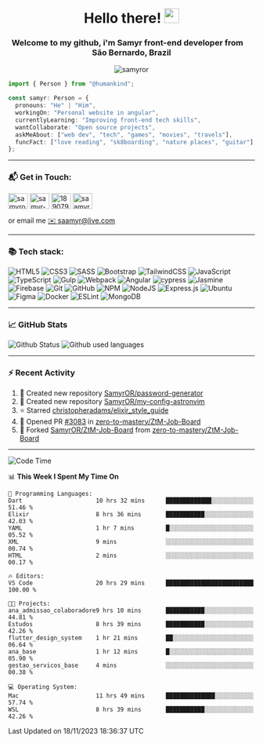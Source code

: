 <h1 align="center">Hello there! <img src="https://raw.githubusercontent.com/iampavangandhi/iampavangandhi/master/gifs/Hi.gif" width="30px"></h1>
<h3 align="center">Welcome to my github, i'm Samyr front-end developer from  <img src="https://cdn-icons-png.flaticon.com/512/197/197386.png" width="13"/>  <b>São Bernardo, Brazil</b></h3>

<p align="center"> <img src="https://komarev.com/ghpvc/?username=samyror&label=Profile%20views&color=0e75b6&style=flat" alt="samyror" /> </p>

```typescript
import { Person } from "@humankind";

const samyr: Person = {
  pronouns: "He" | "Him",
  workingOn: "Personal website in angular",
  currentlyLearning: "Improving front-end tech skills",
  wantCollaborate: "Open source projects",
  askMeAbout: ["web dev", "tech", "games", "movies", "travels"],
  funcFact: ["love reading", "sk8boarding", "nature places", "guitar"],
};
```

---

### 📬 Get in Touch:

<p align="left">
<a href="https://codepen.io/samyror" target="blank"><img align="center" src="https://cdn.jsdelivr.net/gh/devicons/devicon/icons/codepen/codepen-plain.svg" alt="samyror" height="32" width="40" /></a>
<a href="https://linkedin.com/in/samyr-ribeiro-82a720145" target="blank"><img align="center" src="https://cdn.jsdelivr.net/gh/devicons/devicon/icons/linkedin/linkedin-plain.svg" alt="samyr-ribeiro-82a720145" height="32" width="40" /></a>
<a href="https://pt.stackoverflow.com/users/189079" target="blank"><img align="center"  src="https://cdn.jsdelivr.net/npm/simple-icons@v5/icons/stackoverflow.svg" alt="189079" height="32" width="40" /></a>
<a href="https://www.hackerrank.com/saamyr" target="blank"><img align="center" src="https://cdn.jsdelivr.net/npm/simple-icons@v5/icons/hackerrank.svg" alt="saamyr" height="32" width="40" /></a>
</p>

or email me [✉️ saamyr@live.com](mailto:saamyr@live.com)

---

### 📚 Tech stack:

![HTML5](https://img.shields.io/badge/html5-%23E34F26.svg?style=for-the-badge&logo=html5&logoColor=white)
![CSS3](https://img.shields.io/badge/css3-%231572B6.svg?style=for-the-badge&logo=css3&logoColor=white)
![SASS](https://img.shields.io/badge/SASS-hotpink.svg?style=for-the-badge&logo=SASS&logoColor=white)
![Bootstrap](https://img.shields.io/badge/bootstrap-%23563D7C.svg?style=for-the-badge&logo=bootstrap&logoColor=white)
![TailwindCSS](https://img.shields.io/badge/tailwindcss-%2338B2AC.svg?style=for-the-badge&logo=tailwind-css&logoColor=white)
![JavaScript](https://img.shields.io/badge/javascript-%23323330.svg?style=for-the-badge&logo=javascript&logoColor=%23F7DF1E)
![TypeScript](https://img.shields.io/badge/typescript-%23007ACC.svg?style=for-the-badge&logo=typescript&logoColor=white)
![Gulp](https://img.shields.io/badge/GULP-%23CF4647.svg?style=for-the-badge&logo=gulp&logoColor=white)
![Webpack](https://img.shields.io/badge/webpack-%238DD6F9.svg?style=for-the-badge&logo=webpack&logoColor=black)
![Angular](https://img.shields.io/badge/angular-%23DD0031.svg?style=for-the-badge&logo=angular&logoColor=white)
![cypress](https://img.shields.io/badge/-cypress-%23E5E5E5?style=for-the-badge&logo=cypress&logoColor=058a5e)
![Jasmine](https://img.shields.io/badge/-Jasmine-%238A4182?style=for-the-badge&logo=Jasmine&logoColor=white)
![Firebase](https://img.shields.io/badge/firebase-%23039BE5.svg?style=for-the-badge&logo=firebase)
![Git](https://img.shields.io/badge/git-%23F05033.svg?style=for-the-badge&logo=git&logoColor=white)
![GitHub](https://img.shields.io/badge/github-%23121011.svg?style=for-the-badge&logo=github&logoColor=white)
![NPM](https://img.shields.io/badge/NPM-%23000000.svg?style=for-the-badge&logo=npm&logoColor=white)
![NodeJS](https://img.shields.io/badge/node.js-6DA55F?style=for-the-badge&logo=node.js&logoColor=white)
![Express.js](https://img.shields.io/badge/express.js-%23404d59.svg?style=for-the-badge&logo=express&logoColor=%2361DAFB)
![Ubuntu](https://img.shields.io/badge/Ubuntu-E95420?style=for-the-badge&logo=ubuntu&logoColor=white)
![Figma](https://img.shields.io/badge/figma-%23F24E1E.svg?style=for-the-badge&logo=figma&logoColor=white)
![Docker](https://img.shields.io/badge/docker-%230db7ed.svg?style=for-the-badge&logo=docker&logoColor=white)
![ESLint](https://img.shields.io/badge/ESLint-4B3263?style=for-the-badge&logo=eslint&logoColor=white)
![MongoDB](https://img.shields.io/badge/MongoDB-%234ea94b.svg?style=for-the-badge&logo=mongodb&logoColor=white)

---

### 📈 GitHub Stats

![Github Status](https://github-readme-stats.vercel.app/api?username=SamyrOR&show_icons=true&bg_color=FFF&title_color=b80f0a&text_color=000&icon_color=b80f0a&border_color=a9a9a9&line_height=20)
![Github used languages](https://github-readme-stats.vercel.app/api/top-langs?username=samyror&show_icons=true&locale=en&layout=compact&bg_color=FFF&title_color=b80f0a&text_color=000&icon_color=b80f0a&border_color=a9a9a9)

---

### ⚡ Recent Activity

<!--RECENT_ACTIVITY:start-->
1. 📔 Created new repository [SamyrOR/password-generator](https://github.com/SamyrOR/password-generator)
2. 📔 Created new repository [SamyrOR/my-config-astronvim](https://github.com/SamyrOR/my-config-astronvim)
3. ⭐ Starred [christopheradams/elixir_style_guide](https://github.com/christopheradams/elixir_style_guide)
4. 💪 Opened PR [#3083](https://github.com/zero-to-mastery/ZtM-Job-Board/pull/3083) in [zero-to-mastery/ZtM-Job-Board](https://github.com/zero-to-mastery/ZtM-Job-Board)
5. 🔱 Forked [SamyrOR/ZtM-Job-Board](https://github.com/SamyrOR/ZtM-Job-Board) from [zero-to-mastery/ZtM-Job-Board](https://github.com/zero-to-mastery/ZtM-Job-Board)
<!--RECENT_ACTIVITY:end-->

---

<!--START_SECTION:waka-->
![Code Time](http://img.shields.io/badge/Code%20Time-1%2C797%20hrs%2057%20mins-blue)

📊 **This Week I Spent My Time On** 

```text
💬 Programming Languages: 
Dart                     10 hrs 32 mins      █████████████░░░░░░░░░░░░   51.46 % 
Elixir                   8 hrs 36 mins       ███████████░░░░░░░░░░░░░░   42.03 % 
YAML                     1 hr 7 mins         █░░░░░░░░░░░░░░░░░░░░░░░░   05.52 % 
XML                      9 mins              ░░░░░░░░░░░░░░░░░░░░░░░░░   00.74 % 
HTML                     2 mins              ░░░░░░░░░░░░░░░░░░░░░░░░░   00.17 % 

🔥 Editors: 
VS Code                  20 hrs 29 mins      █████████████████████████   100.00 % 

🐱‍💻 Projects: 
ana_admissao_colaboradore9 hrs 10 mins       ███████████░░░░░░░░░░░░░░   44.81 % 
Estudos                  8 hrs 39 mins       ███████████░░░░░░░░░░░░░░   42.26 % 
flutter_design_system    1 hr 21 mins        ██░░░░░░░░░░░░░░░░░░░░░░░   06.64 % 
ana_base                 1 hr 12 mins        █░░░░░░░░░░░░░░░░░░░░░░░░   05.90 % 
gestao_servicos_base     4 mins              ░░░░░░░░░░░░░░░░░░░░░░░░░   00.38 % 

💻 Operating System: 
Mac                      11 hrs 49 mins      ██████████████░░░░░░░░░░░   57.74 % 
WSL                      8 hrs 39 mins       ███████████░░░░░░░░░░░░░░   42.26 % 
```


 Last Updated on 18/11/2023 18:36:37 UTC
<!--END_SECTION:waka-->
